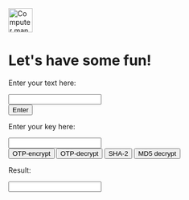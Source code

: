 <html>
<head>
</head>
<body>
  
<img src="programming.gif" alt="Computer man" style="width:48px;height:48px;">

<h1>Let's have some fun!</h1>
<p>Enter your text here:</p>
<form action="/action_page.php">
<input type="text" name="FirstName" value=""><br>
<input type="submit" value="Enter">

<p>Enter your key here:</p>
<form action="/action_page.php">
<input type="text" value=""><br>
<input type="submit" value="OTP-encrypt"> <input type="submit" value="OTP-decrypt"> <input type="submit" value="SHA-2"> <input type="submit" value="MD5 decrypt">

<p>Result:</p>
<form action="/action_page.php">
<input type="text" name="FirstName" value=""><br>


